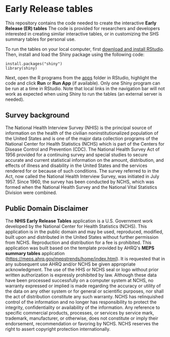 # Early Release tables

This repository contains the code needed to create the interactive **Early Release (ER) tables**
The code is provided for researchers and developers interested in creating similar interactive tables, or in customizing the SHS summary tables for personal use.



To run the tables on your local computer, first [download and install RStudio](https://www.rstudio.com/products/rstudio/download/). Then, install and load the Shiny package using the following code:
```
install.packages("shiny")
library(shiny)
```

Next, open the R programs from the [apps](apps) folder in RStudio, highlight the code and click **Run** or **Run App** (if available).
 Only one Shiny program can be run at a time in RStudio. Note that local links in the navigation bar will not work as expected when using Shiny to run the tables (an external server is needed).



## Survey background
The National Health Interview Survey (NHIS) is the principal source of information on the health of the civilian noninstitutionalized population of the United States and is one of the major data collection programs of the National Center for Health Statistics (NCHS) which is part of the Centers for Disease Control and Prevention (CDC). The National Health Survey Act of 1956 provided for a continuing survey and special studies to secure accurate and current statistical information on the amount, distribution, and effects of illness and disability in the United States and the services rendered for or because of such conditions. The survey referred to in the Act, now called the National Health Interview Survey, was initiated in July 1957. Since 1960, the survey has been conducted by NCHS, which was formed when the National Health Survey and the National Vital Statistics Division were combined.
## Public Domain Disclaimer

The **NHIS Early Release Tables** application is a U.S. Government work developed by the National Center for Health Statistics (NCHS).
This application is in the public domain and may be used, reproduced, modified, built upon and distributed in the United States without further permission from NCHS.
Reproduction and distribution for a fee is prohibited.  This application was built based on the template provided by AHRQ's **MEPS summary tables** application (https://meps.ahrq.gov/mepstrends/home/index.html).  It is requested that in any subsequent use AHRQ and/or NCHS be given appropriate acknowledgment.
The use of the HHS or NCHS seal or logo without prior written authorization is expressly prohibited by law.  Although these data have been processed successfully on a computer system at NCHS,
 no warranty expressed or implied is made regarding the accuracy or utility of the data on any other system or for general or scientific purposes, nor shall the act of distribution constitute any such warranty.
NCHS has relinquished control of the information and no longer has responsibility to protect the integrity, confidentiality or availability of the information.  Any reference to specific commercial products, processes, or services by service mark, trademark, manufacturer, or otherwise, does not constitute or imply their endorsement, recommendation or favoring by NCHS.
NCHS reserves the right to assert copyright protection internationally.
